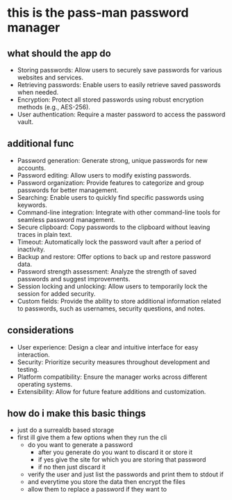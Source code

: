 # this is the pass-man password manager

## what should the app do
* Storing passwords: Allow users to securely save passwords for various websites and services.
* Retrieving passwords: Enable users to easily retrieve saved passwords when needed.
* Encryption: Protect all stored passwords using robust encryption methods (e.g., AES-256).
* User authentication: Require a master password to access the password vault.

## additional func
* Password generation: Generate strong, unique passwords for new accounts.
* Password editing: Allow users to modify existing passwords.
* Password organization: Provide features to categorize and group passwords for better management.
* Searching: Enable users to quickly find specific passwords using keywords.
* Command-line integration: Integrate with other command-line tools for seamless password management.
* Secure clipboard: Copy passwords to the clipboard without leaving traces in plain text.
* Timeout: Automatically lock the password vault after a period of inactivity.
* Backup and restore: Offer options to back up and restore password data.
* Password strength assessment: Analyze the strength of saved passwords and suggest improvements.
* Session locking and unlocking: Allow users to temporarily lock the session for added security.
* Custom fields: Provide the ability to store additional information related to passwords, such as usernames, security questions, and notes.

## considerations
* User experience: Design a clear and intuitive interface for easy interaction.
* Security: Prioritize security measures throughout development and testing.
* Platform compatibility: Ensure the manager works across different operating systems.
* Extensibility: Allow for future feature additions and customization.

## how do i make this basic things
* just do a surrealdb based storage
* first ill give them a few options when they run the cli
    * do you want to generate a password
        * after you generate do you want to discard it or store it
        * if yes give the site for which you are storing that password
        * if no then just discard it
    * verify the user and just list the passwords and print them to stdout if 
    * and everytime you store the data then encrypt the files
    * allow them to replace a password if they want to
